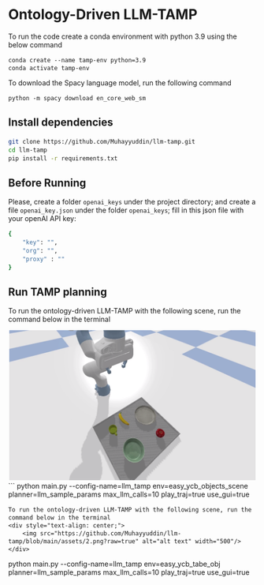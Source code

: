# Ontology-Driven LLM-TAMP

To run the code create a conda environment with python 3.9 using the below command 

```
conda create --name tamp-env python=3.9
conda activate tamp-env
```
To download the Spacy language model, run the following command 
```
python -m spacy download en_core_web_sm
```

## Install dependencies

```bash
git clone https://github.com/Muhayyuddin/llm-tamp.git
cd llm-tamp
pip install -r requirements.txt
```
## Before Running

Please, create a folder `openai_keys` under the project directory; and create a file `openai_key.json` under the folder `openai_keys`;  fill in this json file with your openAI API key:

```bash
{
    "key": "",
    "org": "",
    "proxy" : ""
}
```

## Run TAMP planning
To run the ontology-driven LLM-TAMP with the following scene, run the command below in the terminal  

<div style="text-align: center;">
    <img src="https://github.com/Muhayyuddin/llm-tamp/blob/main/assets/1.png?raw=true" alt="alt text" width="500"/>
</div>
```
python main.py --config-name=llm_tamp env=easy_ycb_objects_scene planner=llm_sample_params max_llm_calls=10 play_traj=true use_gui=true

```
To run the ontology-driven LLM-TAMP with the following scene, run the command below in the terminal  
<div style="text-align: center;">
    <img src="https://github.com/Muhayyuddin/llm-tamp/blob/main/assets/2.png?raw=true" alt="alt text" width="500"/>
</div>
```
python main.py --config-name=llm_tamp env=easy_ycb_tabe_obj planner=llm_sample_params max_llm_calls=10 play_traj=true use_gui=true


```
